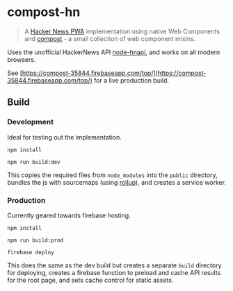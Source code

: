 # compost-hn

> A [Hacker News PWA](https://hnpwa.com/) implementation using native Web Components and [compost](https://github.com/lamplightdev/compost-hn) - a small collection of web component mixins.

Uses the unofficial HackerNews API [node-hnapi](https://github.com/cheeaun/node-hnapi), and works on all modern browsers.

See [https://compost-35844.firebaseapp.com/top/](https://compost-35844.firebaseapp.com/top/) for a live production build.

## Build

### Development

Ideal for testing out the implementation.

`npm install`

`npm run build:dev`

This copies the required files from `node_modules` into the `public` directory, bundles the js with sourcemaps (using [rollup](https://rollupjs.org)), and creates a service worker.


### Production

Currently geared towards firebase hosting.

`npm install`

`npm run build:prod`

`firebase deploy`

This does the same as the dev build but creates a separate `build` directory for deploying, creates a firebase function to preload and cache API results for the root page, and sets cache control for static assets.

